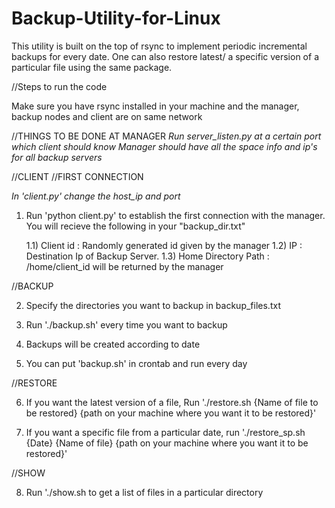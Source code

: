 # Backup-Utility-for-Linux

This utility is built on the top of rsync to implement periodic incremental backups for every date. One can also restore latest/ a specific version of a particular file using the same package.


//Steps to run the code



Make sure you have rsync installed in your machine and the manager, backup nodes and client are on same network



//THINGS TO BE DONE AT MANAGER
*Run server_listen.py at a certain port which client should know*
*Manager should have all the space info and ip's for all backup servers*



//CLIENT
//FIRST CONNECTION

*In 'client.py' change the host_ip and port*

1) Run 'python client.py' to establish the first connection with the manager. You will recieve the following in your "backup_dir.txt"


   1.1) Client id : Randomly generated id given by the manager
   1.2) IP : Destination Ip of Backup Server.
   1.3) Home Directory Path : /home/client_id will be returned by the manager

//BACKUP

2) Specify the directories you want to backup in backup_files.txt

3) Run './backup.sh' every time you want to backup

4) Backups will be created according to date

5) You can put 'backup.sh' in crontab and run every day


//RESTORE

6) If you want the latest version of a file, Run './restore.sh {Name of file to be restored} {path on your machine where you want it to be restored}'

7) If you want a specific file from a particular date, run './restore_sp.sh {Date} {Name of file} {path on your machine where you want it to be restored}'

//SHOW

8) Run './show.sh to get a list of files in a particular directory







